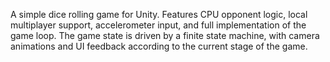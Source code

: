 A simple dice rolling game for Unity. Features CPU opponent logic, local multiplayer support, accelerometer input, and full implementation of the game loop. The game state is driven by a finite state machine, with camera animations and UI feedback according to the current stage of the game.